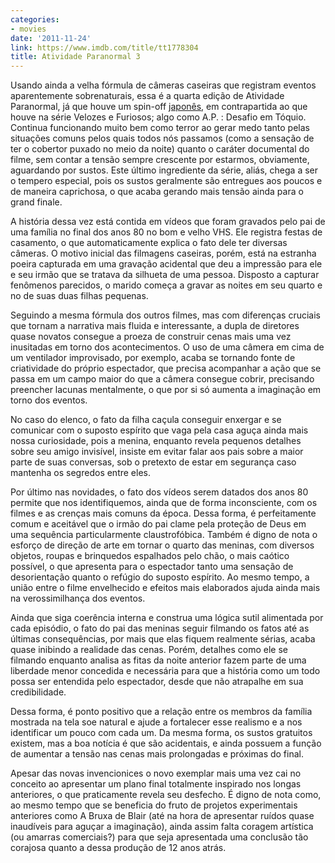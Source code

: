 ```yaml
---
categories:
- movies
date: '2011-11-24'
link: https://www.imdb.com/title/tt1778304
title: Atividade Paranormal 3
---
```


Usando ainda a velha fórmula de câmeras caseiras que registram eventos aparentemente sobrenaturais, essa é a quarta edição de Atividade Paranormal, já que houve um spin-off [japonês], em contrapartida ao que houve na série Velozes e Furiosos; algo como A.P. : Desafio em Tóquio. Continua funcionando muito bem como terror ao gerar medo tanto pelas situações comuns pelos quais todos nós passamos (como a sensação de ter o cobertor puxado no meio da noite) quanto o caráter documental do filme, sem contar a tensão sempre crescente por estarmos, obviamente, aguardando por sustos. Este último ingrediente da série, aliás, chega a ser o tempero especial, pois os sustos geralmente são entregues aos poucos e de maneira caprichosa, o que acaba gerando mais tensão ainda para o grand finale.

A história dessa vez está contida em vídeos que foram gravados pelo pai de uma família no final dos anos 80 no bom e velho VHS. Ele registra festas de casamento, o que automaticamente explica o fato dele ter diversas câmeras. O motivo inicial das filmagens caseiras, porém, está na estranha poeira capturada em uma gravação acidental que deu a impressão para ele e seu irmão que se tratava da silhueta de uma pessoa. Disposto a capturar fenômenos parecidos, o marido começa a gravar as noites em seu quarto e no de suas duas filhas pequenas.

Seguindo a mesma fórmula dos outros filmes, mas com diferenças cruciais que tornam a narrativa mais fluida e interessante, a dupla de diretores quase novatos consegue a proeza de construir cenas mais uma vez inusitadas em torno dos acontecimentos. O uso de uma câmera em cima de um ventilador improvisado, por exemplo, acaba se tornando fonte de criatividade do próprio espectador, que precisa acompanhar a ação que se passa em um campo maior do que a câmera consegue cobrir, precisando preencher lacunas mentalmente, o que por si só aumenta a imaginação em torno dos eventos.

No caso do elenco, o fato da filha caçula conseguir enxergar e se comunicar com o suposto espírito que vaga pela casa aguça ainda mais nossa curiosidade, pois a menina, enquanto revela pequenos detalhes sobre seu amigo invisível, insiste em evitar falar aos pais sobre a maior parte de suas conversas, sob o pretexto de estar em segurança caso mantenha os segredos entre eles.

Por último nas novidades, o fato dos vídeos serem datados dos anos 80 permite que nos identifiquemos, ainda que de forma inconsciente, com os filmes e as crenças mais comuns da época. Dessa forma, é perfeitamente comum e aceitável que o irmão do pai clame pela proteção de Deus em uma sequência particularmente claustrofóbica. Também é digno de nota o esforço de direção de arte em tornar o quarto das meninas, com diversos objetos, roupas e brinquedos espalhados pelo chão, o mais caótico possível, o que apresenta para o espectador tanto uma sensação de desorientação quanto o refúgio do suposto espírito. Ao mesmo tempo, a união entre o filme envelhecido e efeitos mais elaborados ajuda ainda mais na verossimilhança dos eventos.

Ainda que siga coerência interna e construa uma lógica sutil alimentada por cada episódio, o fato do pai das meninas seguir filmando os fatos até as últimas consequências, por mais que elas fiquem realmente sérias, acaba quase inibindo a realidade das cenas. Porém, detalhes como ele se filmando enquanto analisa as fitas da noite anterior fazem parte de uma liberdade menor concedida e necessária para que a história como um todo possa ser entendida pelo espectador, desde que não atrapalhe em sua credibilidade.

Dessa forma, é ponto positivo que a relação entre os membros da família mostrada na tela soe natural e ajude a fortalecer esse realismo e a nos identificar um pouco com cada um. Da mesma forma, os sustos gratuitos existem, mas a boa notícia é que são acidentais, e ainda possuem a função de aumentar a tensão nas cenas mais prolongadas e próximas do final.

Apesar das novas invencionices o novo exemplar mais uma vez cai no conceito ao apresentar um plano final totalmente inspirado nos longas anteriores, o que praticamente revela seu desfecho. É digno de nota como, ao mesmo tempo que se beneficia do fruto de projetos experimentais anteriores como A Bruxa de Blair (até na hora de apresentar ruídos quase inaudíveis para aguçar a imaginação), ainda assim falta coragem artística (ou amarras comerciais?) para que seja apresentada uma conclusão tão corajosa quanto a dessa produção de 12 anos atrás.

[japonês]: /atividade-paranormal-toquio